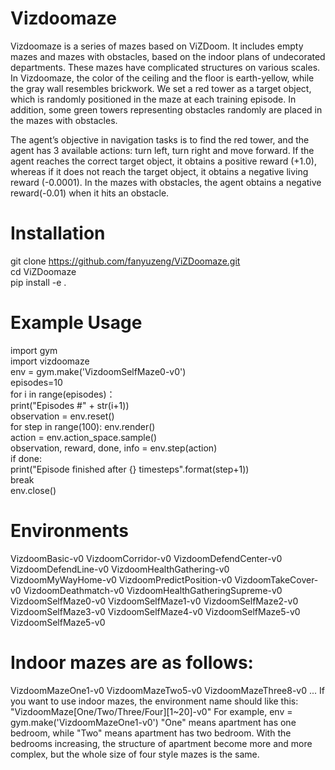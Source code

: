 
# Vizdoomaze
Vizdoomaze is a series of mazes based on ViZDoom. It includes empty mazes and mazes with obstacles, based on the indoor plans of undecorated departments. These mazes have complicated structures on various scales. In Vizdoomaze, the color of the ceiling and the floor is earth-yellow, while the gray wall resembles brickwork. We set a red tower as a target object, which is randomly positioned in the maze at each training episode. In addition, some green towers representing obstacles randomly are placed in the mazes with obstacles. 

The agent’s objective in navigation tasks is to find the red tower, and the agent has 3 available actions: turn left, turn right and move forward. If the agent reaches the correct target object, it obtains a positive reward (+1.0), whereas if it does not reach the target object, it obtains a negative living reward (-0.0001). In the mazes with obstacles, the agent obtains a negative reward(-0.01) when it hits an obstacle.



# Installation
git clone https://github.com/fanyuzeng/ViZDoomaze.git  
cd ViZDoomaze   
pip install -e .    

# Example Usage
import gym        
import vizdoomaze         
env = gym.make('VizdoomSelfMaze0-v0')       
episodes=10     
for i in range(episodes)：     
print("Episodes #" + str(i+1))      
observation = env.reset()       
for step in range(100): env.render()      
action = env.action_space.sample()      
observation, reward, done, info = env.step(action)      
if done:      
print("Episode finished after {} timesteps".format(step+1))    
break     
env.close()

# Environments
VizdoomBasic-v0 VizdoomCorridor-v0  VizdoomDefendCenter-v0  VizdoomDefendLine-v0  VizdoomHealthGathering-v0  VizdoomMyWayHome-v0  VizdoomPredictPosition-v0   VizdoomTakeCover-v0  VizdoomDeathmatch-v0  VizdoomHealthGatheringSupreme-v0  VizdoomSelfMaze0-v0  VizdoomSelfMaze1-v0  VizdoomSelfMaze2-v0  VizdoomSelfMaze3-v0   VizdoomSelfMaze4-v0  VizdoomSelfMaze5-v0  VizdoomSelfMaze5-v0

# Indoor mazes are as follows:
VizdoomMazeOne1-v0 VizdoomMazeTwo5-v0 VizdoomMazeThree8-v0 ...
If you want to use indoor mazes, the environment name should like this: "VizdoomMaze[One/Two/Three/Four][1~20]-v0"
For example,
env = gym.make('VizdoomMazeOne1-v0')
"One" means apartment has one bedroom, while "Two" means apartment has two bedroom.
With the bedrooms increasing, the structure of apartment become more and more complex, but the whole size of four style mazes is the same.

